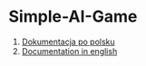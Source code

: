# Simple-AI-Game
1. [Dokumentacja po polsku](https://github.com/Michal314-p/Simple-AI-Game/blob/master/README_PL.md)
2. [Documentation in english](https://github.com/Michal314-p/Simple-AI-Game/blob/master/README_ENG) 
